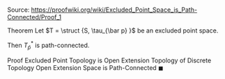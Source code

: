 # 

Source: https://proofwiki.org/wiki/Excluded_Point_Space_is_Path-Connected/Proof_1

Theorem
Let $T = \struct {S, \tau_{\bar p} }$ be an excluded point space.

Then $T^*_{\bar p}$ is path-connected.


Proof
Excluded Point Topology is Open Extension Topology of Discrete Topology
Open Extension Space is Path-Connected
$\blacksquare$





